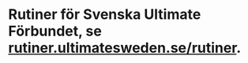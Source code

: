# Rutiner för Svenska Ultimate Förbundet, se [rutiner.ultimatesweden.se/rutiner](http://rutiner.ultimatesweden.se/).
